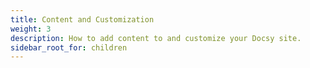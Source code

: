 ```yaml
---
title: Content and Customization
weight: 3
description: How to add content to and customize your Docsy site.
sidebar_root_for: children
---
```

